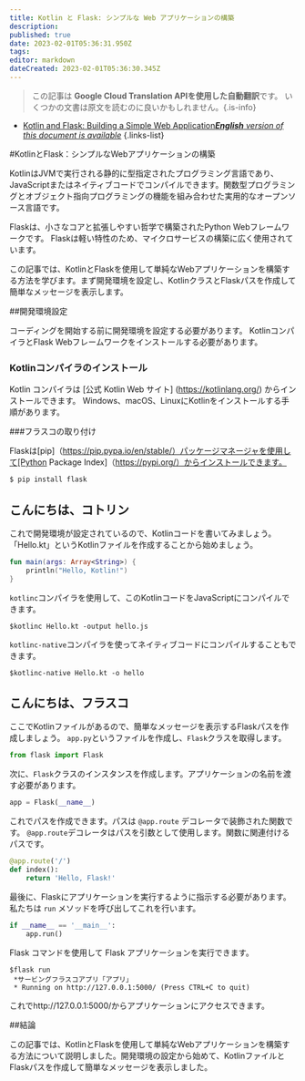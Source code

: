 ```yaml
---
title: Kotlin と Flask: シンプルな Web アプリケーションの構築
description: 
published: true
date: 2023-02-01T05:36:31.950Z
tags: 
editor: markdown
dateCreated: 2023-02-01T05:36:30.345Z
---
```


> この記事は **Google Cloud Translation APIを使用した自動翻訳**です。
いくつかの文書は原文を読むのに良いかもしれません。{.is-info}

- [Kotlin and Flask: Building a Simple Web Application***English** version of this document is available*](/en/Knowledge-base/Kotlin/kotlin-and-flask-building-a-simple-web-application)
{.links-list}



#KotlinとFlask：シンプルなWebアプリケーションの構築

KotlinはJVMで実行される静的に型指定されたプログラミング言語であり、JavaScriptまたはネイティブコードでコンパイルできます。関数型プログラミングとオブジェクト指向プログラミングの機能を組み合わせた実用的なオープンソース言語です。

Flaskは、小さなコアと拡張しやすい哲学で構築されたPython Webフレームワークです。 Flaskは軽い特性のため、マイクロサービスの構築に広く使用されています。

この記事では、KotlinとFlaskを使用して単純なWebアプリケーションを構築する方法を学びます。まず開発環境を設定し、KotlinクラスとFlaskパスを作成して簡単なメッセージを表示します。

##開発環境設定

コーディングを開始する前に開発環境を設定する必要があります。 KotlinコンパイラとFlask Webフレームワークをインストールする必要があります。

### Kotlinコンパイラのインストール

Kotlin コンパイラは [公式 Kotlin Web サイト] (https://kotlinlang.org/) からインストールできます。 Windows、macOS、LinuxにKotlinをインストールする手順があります。

###フラスコの取り付け

Flaskは[pip]（https://pip.pypa.io/en/stable/）パッケージマネージャを使用して[Python Package Index]（https://pypi.org/）からインストールできます。

```
$ pip install flask
```

## こんにちは、コトリン

これで開発環境が設定されているので、Kotlinコードを書いてみましょう。 「Hello.kt」というKotlinファイルを作成することから始めましょう。

```kotlin
fun main(args: Array<String>) {
    println("Hello, Kotlin!")
}
```

`kotlinc`コンパイラを使用して、このKotlinコードをJavaScriptにコンパイルできます。

```
$kotlinc Hello.kt -output hello.js
```

`kotlinc-native`コンパイラを使ってネイティブコードにコンパイルすることもできます。

```
$kotlinc-native Hello.kt -o hello
```

## こんにちは、フラスコ

ここでKotlinファイルがあるので、簡単なメッセージを表示するFlaskパスを作成しましょう。 `app.py`というファイルを作成し、`Flask`クラスを取得します。

```python
from flask import Flask
```

次に、`Flask`クラスのインスタンスを作成します。アプリケーションの名前を渡す必要があります。

```python
app = Flask(__name__)
```

これでパスを作成できます。パスは `@app.route` デコレータで装飾された関数です。 `@app.route`デコレータはパスを引数として使用します。関数に関連付けるパスです。

```python
@app.route('/')
def index():
    return 'Hello, Flask!'
```

最後に、Flaskにアプリケーションを実行するように指示する必要があります。私たちは `run` メソッドを呼び出してこれを行います。

```python
if __name__ == '__main__':
    app.run()
```

Flask コマンドを使用して Flask アプリケーションを実行できます。

```
$flask run
 *サービングフラスコアプリ「アプリ」
 * Running on http://127.0.0.1:5000/ (Press CTRL+C to quit)
```

これでhttp://127.0.0.1:5000/からアプリケーションにアクセスできます。

##結論

この記事では、KotlinとFlaskを使用して単純なWebアプリケーションを構築する方法について説明しました。開発環境の設定から始めて、KotlinファイルとFlaskパスを作成して簡単なメッセージを表示しました。